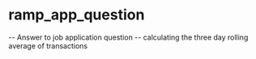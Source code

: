 # ramp_app_question

-- Answer to job application question 
-- calculating the three day rolling average of transactions 
